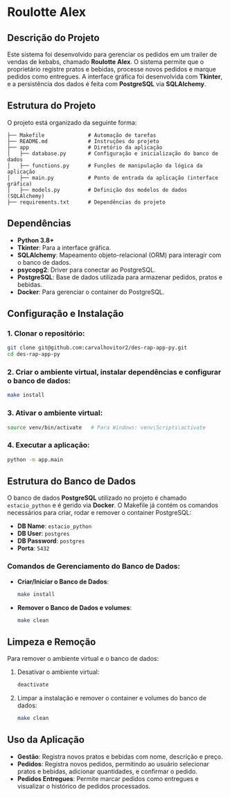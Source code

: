 # Roulotte Alex

## Descrição do Projeto

Este sistema foi desenvolvido para gerenciar os pedidos em um trailer de vendas de kebabs, chamado **Roulotte Alex**. O sistema permite que o proprietário registre pratos e bebidas, processe novos pedidos e marque pedidos como entregues. A interface gráfica foi desenvolvida com **Tkinter**, e a persistência dos dados é feita com **PostgreSQL** via **SQLAlchemy**.

## Estrutura do Projeto

O projeto está organizado da seguinte forma:

```
├── Makefile              # Automação de tarefas
├── README.md             # Instruções do projeto
├── app                   # Diretório da aplicação
│   ├── database.py       # Configuração e inicialização do banco de dados
│   ├── functions.py      # Funções de manipulação da lógica da aplicação
│   ├── main.py           # Ponto de entrada da aplicação (interface gráfica)
│   ├── models.py         # Definição dos modelos de dados (SQLAlchemy)
├── requirements.txt      # Dependências do projeto
```

## Dependências

- **Python 3.8+**
- **Tkinter**: Para a interface gráfica.
- **SQLAlchemy**: Mapeamento objeto-relacional (ORM) para interagir com o banco de dados.
- **psycopg2**: Driver para conectar ao PostgreSQL.
- **PostgreSQL**: Base de dados utilizada para armazenar pedidos, pratos e bebidas.
- **Docker**: Para gerenciar o container do PostgreSQL.

## Configuração e Instalação

### 1. Clonar o repositório:

```bash
git clone git@github.com:carvalhovitor2/des-rap-app-py.git
cd des-rap-app-py
```

### 2. Criar o ambiente virtual, instalar dependências e configurar o banco de dados:

```bash
make install
```

### 3. Ativar o ambiente virtual:

```bash
source venv/bin/activate   # Para Windows: venv\Scripts\activate
```

### 4. Executar a aplicação:

```bash
python -m app.main
```

## Estrutura do Banco de Dados

O banco de dados **PostgreSQL** utilizado no projeto é chamado `estacio_python` e é gerido via **Docker**. O Makefile já contém os comandos necessários para criar, rodar e remover o container PostgreSQL:

- **DB Name**: `estacio_python`
- **DB User**: `postgres`
- **DB Password**: `postgres`
- **Porta**: `5432`

### Comandos de Gerenciamento do Banco de Dados:

- **Criar/Iniciar o Banco de Dados**:
  ```bash
  make install
  ```

- **Remover o Banco de Dados e volumes**:
  ```bash
  make clean
  ```

## Limpeza e Remoção

Para remover o ambiente virtual e o banco de dados:

1. Desativar o ambiente virtual:
   ```bash
   deactivate
   ```

2. Limpar a instalação e remover o container e volumes do banco de dados:
   ```bash
   make clean
   ```

## Uso da Aplicação

- **Gestão**: Registra novos pratos e bebidas com nome, descrição e preço.
- **Pedidos**: Registra novos pedidos, permitindo ao usuário selecionar pratos e bebidas, adicionar quantidades, e confirmar o pedido.
- **Pedidos Entregues**: Permite marcar pedidos como entregues e visualizar o histórico de pedidos processados.

